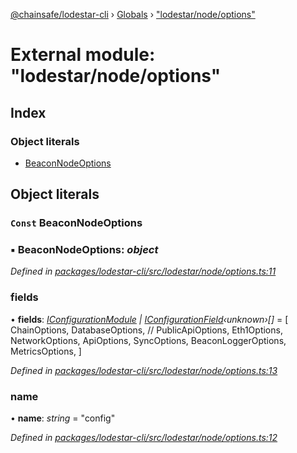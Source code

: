 [@chainsafe/lodestar-cli](../README.md) › [Globals](../globals.md) › ["lodestar/node/options"](_lodestar_node_options_.md)

# External module: "lodestar/node/options"

## Index

### Object literals

* [BeaconNodeOptions](_lodestar_node_options_.md#const-beaconnodeoptions)

## Object literals

### `Const` BeaconNodeOptions

### ▪ **BeaconNodeOptions**: *object*

*Defined in [packages/lodestar-cli/src/lodestar/node/options.ts:11](https://github.com/ChainSafe/lodestar/blob/26046d408/packages/lodestar-cli/src/lodestar/node/options.ts#L11)*

###  fields

• **fields**: *[IConfigurationModule](../interfaces/_lodestar_util_config_.iconfigurationmodule.md) | [IConfigurationField](../interfaces/_lodestar_util_config_.iconfigurationfield.md)‹unknown›[]* = [
    ChainOptions,
    DatabaseOptions,
    // PublicApiOptions,
    Eth1Options,
    NetworkOptions,
    ApiOptions,
    SyncOptions,
    BeaconLoggerOptions,
    MetricsOptions,
  ]

*Defined in [packages/lodestar-cli/src/lodestar/node/options.ts:13](https://github.com/ChainSafe/lodestar/blob/26046d408/packages/lodestar-cli/src/lodestar/node/options.ts#L13)*

###  name

• **name**: *string* = "config"

*Defined in [packages/lodestar-cli/src/lodestar/node/options.ts:12](https://github.com/ChainSafe/lodestar/blob/26046d408/packages/lodestar-cli/src/lodestar/node/options.ts#L12)*
